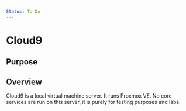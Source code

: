 ```yaml
---
Status: To Do
---
```

# Cloud9
## Purpose
## Overview
Cloud9 is a local virtual machine server. It runs Proxmox VE. No core services are run on this server, it is purely for testing purposes and labs.
